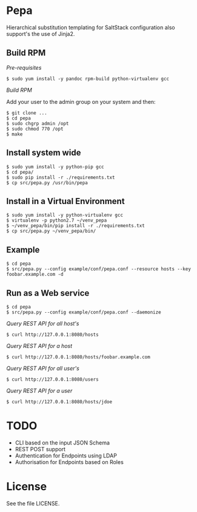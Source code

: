 # Pepa #

Hierarchical substitution templating for SaltStack configuration also support's the use of Jinja2.

## Build RPM ##

*Pre-requisites*

    $ sudo yum install -y pandoc rpm-build python-virtualenv gcc

*Build RPM*

Add your user to the admin group on your system and then:

    $ git clone ...
    $ cd pepa
    $ sudo chgrp admin /opt
    $ sudo chmod 770 /opt
    $ make

## Install system wide ##

    $ sudo yum install -y python-pip gcc
    $ cd pepa/
    $ sudo pip install -r ./requirements.txt
    $ cp src/pepa.py /usr/bin/pepa

## Install in a Virtual Environment ##

    $ sudo yum install -y python-virtualenv gcc
    $ virtualenv -p python2.7 ~/venv_pepa
    $ ~/venv_pepa/bin/pip install -r ./requirements.txt
    $ cp src/pepa.py ~/venv_pepa/bin/

## Example ##

    $ cd pepa
    $ src/pepa.py --config example/conf/pepa.conf --resource hosts --key foobar.example.com -d

## Run as a Web service ##

    $ cd pepa
    $ src/pepa.py --config example/conf/pepa.conf --daemonize

*Query REST API for all host's*

    $ curl http://127.0.0.1:8080/hosts

*Query REST API for a host*

    $ curl http://127.0.0.1:8080/hosts/foobar.example.com

*Query REST API for all user's*

    $ curl http://127.0.0.1:8080/users

*Query REST API for a user*

    $ curl http://127.0.0.1:8080/hosts/jdoe

# TODO #

- CLI based on the input JSON Schema
- REST POST support
- Authentication for Endpoints using LDAP
- Authorisation for Endpoints based on Roles

# License #

See the file LICENSE.
